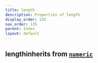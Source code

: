 ```yaml
---
title: length
description: Properties of length
display_order: 135
nav_order: 135
parent: Index
layout: default
---
```


## lengthinherits from [`numeric`](./numeric.html)
